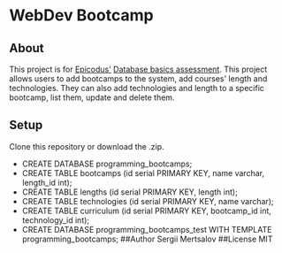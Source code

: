 # WebDev Bootcamp
## About
This project is for [Epicodus'](http://www.epicodus.com/) [Database basics assessment](http://www.learnhowtoprogram.com/lessons/database-basics-assessment).
This project allows users to add bootcamps to the system, add courses' length and technologies. They can also add technologies and length to a specific bootcamp, list them, update and delete them.

## Setup
Clone this repository or download the .zip.

* CREATE DATABASE programming_bootcamps;
* CREATE TABLE bootcamps (id serial PRIMARY KEY, name varchar, length_id int);
* CREATE TABLE lengths (id serial PRIMARY KEY, length int);
* CREATE TABLE technologies (id serial PRIMARY KEY, name varchar);
* CREATE TABLE curriculum (id serial PRIMARY KEY, bootcamp_id int, technology_id int);
* CREATE DATABASE programming_bootcamps_test WITH TEMPLATE programming_bootcamps;
##Author
Sergii Mertsalov
##License
MIT
